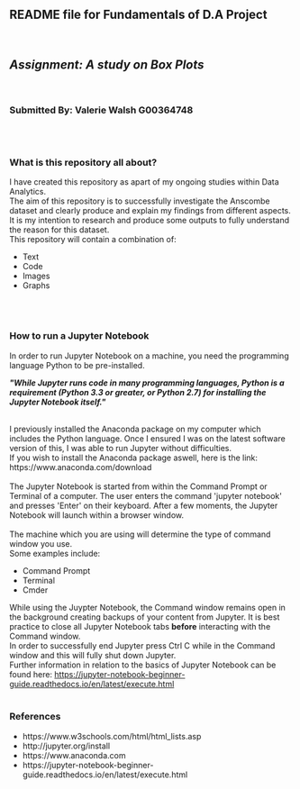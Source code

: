 <h2>README file for Fundamentals of D.A Project</h2>
</br>
<h2><strong><i>Assignment: A study on Box Plots </h2></strong></i></br>

<h3><strong> Submitted By: Valerie Walsh G00364748 </h3></strong>
</br></br>
<h3> What is this repository all about? </h3>
I have created this repository as apart of my ongoing studies within Data Analytics.
</br>
The aim of this repository is to successfully investigate the Anscombe dataset and clearly produce and explain my findings from different aspects.</br>
It is my intention to research and produce some outputs to fully understand the reason for this dataset.
</br>
This repository will contain a combination of: </br>
<ul>
  <li>Text</li>
  <li>Code</li>
  <li>Images</li>
  <li>Graphs</li>
</ul>

</br>
</br>

<h3> How to run a Jupyter Notebook</h3>
In order to run Jupyter Notebook on a machine, you need the programming language Python to be pre-installed. </br>

<p><strong><i>"While Jupyter runs code in many programming languages, Python is a requirement (Python 3.3 or greater, or Python 2.7) for installing the Jupyter Notebook itself."</i></strong></p>
</br>
I previously installed the Anaconda package on my computer which includes the Python language. Once I ensured I was on the latest software version of this, I was able to run Jupyter without difficulties.</br>
If you wish to install the Anaconda package aswell, here is the link: https://www.anaconda.com/download
</br></br>
The Jupyter Notebook is started from within the Command Prompt or Terminal of a computer. The user enters the command 'jupyter notebook' and presses 'Enter' on their keyboard. After a few moments, the Jupyter Notebook will launch within a browser window. </br></br>
The machine which you are using will determine the type of command window you use. </br>
Some examples include: 
<ul>
  <li>Command Prompt</li>
  <li>Terminal</li>
  <li>Cmder</li>
</ul>

While using the Juypter Notebook, the Command window remains open in the background creating backups of your content from Jupyter. It is best practice to close all Jupyter Notebook tabs <strong>before</strong> interacting with the Command window. </br>
In order to successfully end Jupyter press Ctrl C while in the Command window and this will fully shut down Jupyter.
</br>
Further information in relation to the basics of Jupyter Notebook can be found here: https://jupyter-notebook-beginner-guide.readthedocs.io/en/latest/execute.html
</br>
</br>

<h3>References</h3>
<ul>
  <li> https://www.w3schools.com/html/html_lists.asp </li>
  <li> http://jupyter.org/install </li>
  <li> https://www.anaconda.com </li>
  <li> https://jupyter-notebook-beginner-guide.readthedocs.io/en/latest/execute.html </li>
</ul>
